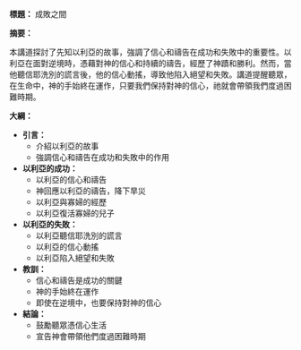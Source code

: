 **標題：** 成敗之間

**摘要：**

本講道探討了先知以利亞的故事，強調了信心和禱告在成功和失敗中的重要性。以利亞在面對逆境時，憑藉對神的信心和持續的禱告，經歷了神蹟和勝利。然而，當他聽信耶洗別的謊言後，他的信心動搖，導致他陷入絕望和失敗。講道提醒聽眾，在生命中，神的手始終在運作，只要我們保持對神的信心，祂就會帶領我們度過困難時期。

**大綱：**

* **引言：**
    * 介紹以利亞的故事
    * 強調信心和禱告在成功和失敗中的作用
* **以利亞的成功：**
    * 以利亞的信心和禱告
    * 神回應以利亞的禱告，降下旱災
    * 以利亞與寡婦的經歷
    * 以利亞復活寡婦的兒子
* **以利亞的失敗：**
    * 以利亞聽信耶洗別的謊言
    * 以利亞的信心動搖
    * 以利亞陷入絕望和失敗
* **教訓：**
    * 信心和禱告是成功的關鍵
    * 神的手始終在運作
    * 即使在逆境中，也要保持對神的信心
* **結論：**
    * 鼓勵聽眾憑信心生活
    * 宣告神會帶領他們度過困難時期